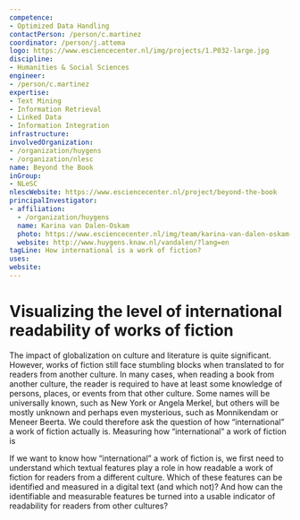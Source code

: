 ```yaml
---
competence:
- Optimized Data Handling
contactPerson: /person/c.martinez
coordinator: /person/j.attema
logo: https://www.esciencecenter.nl/img/projects/1.P032-large.jpg
discipline:
- Humanities & Social Sciences
engineer:
- /person/c.martinez
expertise:
- Text Mining
- Information Retrieval
- Linked Data
- Information Integration
infrastructure:
involvedOrganization:
- /organization/huygens
- /organization/nlesc
name: Beyond the Book
inGroup:
- NLeSC
nlescWebsite: https://www.esciencecenter.nl/project/beyond-the-book
principalInvestigator:
- affiliation:
  - /organization/huygens
  name: Karina van Dalen-Oskam
  photo: https://www.esciencecenter.nl/img/team/karina-van-dalen-oskam-cropped-bw.jpg
  website: http://www.huygens.knaw.nl/vandalen/?lang=en
tagLine: How international is a work of fiction?
uses:
website:
---
```

# Visualizing the level of international readability of works of fiction

The impact of globalization on culture and literature is quite significant. However, works of fiction still face stumbling blocks when translated to for readers from another culture. In many cases, when reading a book from another culture, the reader is required to have at least some knowledge of persons, places, or events from that other culture. Some names will be universally known, such as New York or Angela Merkel, but others will be mostly unknown and perhaps even mysterious, such as Monnikendam or Meneer Beerta. We could therefore ask the question of how “international” a work of fiction actually is.
Measuring how “international” a work of fiction is

If we want to know how “international” a work of fiction is, we first need to understand which textual features play a role in how readable a work of fiction for readers from a different culture. Which of these features can be identified and measured in a digital text (and which not)? And how can the identifiable and measurable features be turned into a usable indicator of readability for readers from other cultures?
